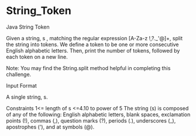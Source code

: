 # String_Token
Java String Token

Given a string, s , matching the regular expression [A-Za-z !,?._'@]+, split the string into tokens. We define a token to be one or more consecutive English alphabetic letters. Then, print the number of tokens, followed by each token on a new line.

Note: You may find the String.split method helpful in completing this challenge.

Input Format

A single string, s.

Constraints
 1<= length of s <=4.10 to power of 5
 The string (s) is composed of any of the following: English alphabetic letters, blank spaces, exclamation points (!), commas (,), question marks (?), periods (.), underscores (_), apostrophes ('), and at symbols (@).

